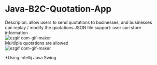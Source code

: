 # Java-B2C-Quotation-App

Descripion: allow users to send quotations to businesses, and businesses can replay / modify the quotations
            JSON file support: user can store information 
            <br />
            ![ezgif com-gif-maker](https://user-images.githubusercontent.com/76548491/128648024-791b1392-f55e-495b-b698-df5dc7099486.gif)
            <br />
            Multilple quotations are allowed
            <br />
            ![ezgif com-gif-maker](https://user-images.githubusercontent.com/76548491/128648107-3e41ec99-730e-433e-8d1a-204288e016db.gif)
            <br />

*Using Intellij Java Swing
